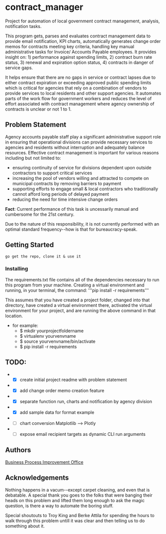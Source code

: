 # contract_manager
Project for automation of local government contract management, analysis, notification tasks.

This program gets, parses and evaluates contract management data to provide email notification, KPI charts, automatically generates change order memos for contracts meeting key criteria, handling key manual administrative tasks for  Invoice/ Accounts Payable employees.  It provides insight on: 1) performance against spending limits, 2) contract burn rate status, 3) renewal and expiration option status, 4) contracts in danger of service gaps.

It helps ensure that there are no gaps in service or contract lapses due to either contract expiration or exceeding approved public spending limits which is critical for agencies that rely on a combination of vendors to provide services to local residents and other support agencies. It automates parts of the work flow for government workers and reduces the level of effort associated with contract management where agency ownership of contracts is unclear or not 1 to 1.

## Problem Statement
Agency accounts payable staff play a significant administrative support role in ensuring that operational divisions can provide necessary services to agencies and residents without interruption and adequately balance resources. Effective contract management is important for various reasons including but not limited to:
* ensuring continuity of service for divisions dependent upon outside contractors to support  critical services
* increasing the pool of vendors willing and attracted to compete on municipal contracts by removing barriers to payment
* supporting efforts to engage small & local contractors who traditionally cannot afford long periods of delayed payment
* reducing the need for time intensive change orders

**Fact**: Current performance of this task is uncessarily manual and cumbersome for the 21st century.

Due to the nature of this responsibility, it is not currently performed with an optimal standard frequency--how is that for bureaucracy-speak.  

## Getting Started
```
go get the repo, clone it & use it
```

### Installing
The requirements.txt file contains all of the dependencies necessary to run this program from your machine. Creating a virtual environment and running, in your terminal, the command:
'''pip install -r requirements'''

This assumes that you have created a project folder, changed into that directory, have created a virtual environment there, activated the virtual environment for your project, and are running the above command in that location.
* for example:
  * $ mkdir yourprojectfoldername
  * $ virtualenv yourvenvname
  * $ source yourvenvname/bin/activate
  * $ pip install -r requirements

## TODO:
* - [x] create initial project readme with problem statement
* - [x] add change order memo creation feature
* - [x] separate function run, charts and notification by agency division
* - [X] add sample data for format example
* - [ ] chart conversion Matplotlib --> Plotly
* - [ ] expose email recipient targets as dynamic CLI run arguments

## Authors
[Business Process Improvement Office](https://generalservices.baltimorecity.gov/business-process-improvement-office)

## Acknowledgements
Nothing happens in a vacum--except carpet cleaning, and even that is debatable. A special thank you goes to the folks that were banging their heads on this problem and lifted them long enough to ask the magic question, is there a way to automate the boring stuff.  

Special shoutouts to Troy King and Berke Attila for spending the hours to walk through this problem untill it was clear and then telling us to do something about it.
